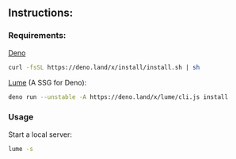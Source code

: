 ## Instructions:

### Requirements:

[Deno](https://deno.land/)

```bash
curl -fsSL https://deno.land/x/install/install.sh | sh
```

[Lume](https://lumeland.github.io/) (A SSG for Deno):

```bash
deno run --unstable -A https://deno.land/x/lume/cli.js install
```

### Usage

Start a local server:

```bash
lume -s
```
